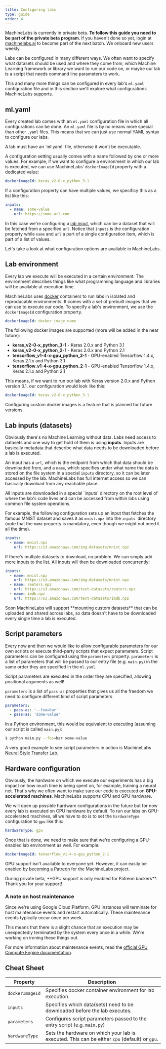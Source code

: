 ```yaml
---
title: Configuring labs
type: guide
order: 4
---
```


<p class="tip">MachineLabs is currently in private beta. <strong>To follow this guide you need to be part of the private beta program</strong>. If you haven't done so yet, login at <a href="https://machinelabs.ai/editor" title="MachineLabs Editor">machinelabs.ai</a> to become part of the next batch. We onboard new users weekly.</p>

Labs can be configured in many different ways. We often want to specify what datasets should be used and where they come from, which Machine Learning framework or library we want to run our code on, or maybe our lab is a script that needs command line parameters to work.

This and many more things can be configured in every lab's `ml.yaml` configuration file and in this section we'll explore what configurations MachineLabs supports.

## ml.yaml

Every created lab comes with an `ml.yaml` configuration file in which all configurations can be done. An `ml.yaml` file is by no means more special than other `.yaml` files. This means that we can just use normal YAML syntax to configure our labs.

<p class="tip">A lab must have an `ml.yaml` file, otherwise it won't be executable.</p>

A configuration setting usually comes with a name followed by one or more values. For example, if we want to configure a environment in which our lab is executed, we can use MachineLabs' `dockerImageId` property with a dedicated value:

```yaml
dockerImageId: keras_v2-0-x_python_3-1
```

If a configuration property can have multiple values, we specificy this as a list like this:

```yaml
inputs:
  - name: some-value
    url: https://some-url.com
```

In this case we're configuring a [lab input](#lab-inputs), which can be a dataset that will be fetched from a specified `url`. Notice that `inputs` is the configuration property while `name` and `url` a part of a single configuration item, which is part of a list of values.

Let's take a look at what configuration options are available in MachineLabs.

## Lab environment

Every lab we execute will be executed in a certain environment. The environment describes things like what programming language and libraries will be available at execution time.

MachineLabs uses [docker](https://docker.com) containers to run labs in isolated and reproducable environments. It comes with a set of prebuilt images that we can use to execute our code. To specify a lab's environment, we use the `dockerImageId` configuration property.

```yaml
dockerImageId: docker_image_name
```

The following docker images are supported (more will be added in the near future):

- **keras_v2-0-x_python_3-1** - Keras 2.0.x and Python 3.1
- **keras_v2-0-x_python_2-1** - Keras 2.0.x and Python 2.1
- **tensorflow_v1-4-x-gpu_python_3-1** - GPU-enabled Tensorflow 1.4.x, Keras 2.1.x and Python 3.1
- **tensorflow_v1-4-x-gpu_python_2-1** - GPU-enabled Tensorflow 1.4.x, Keras 2.1.x and Python 2.1

This means, if we want to run our lab with Keras version 2.0.x and Python version 3.1, our configuration would look like this:

```yaml
dockerImageId: keras_v2-0-x_python_3-1
```

Configuring custom docker images is a feature that is planned for future versions.

## Lab inputs (datasets)

Obviously there's no Machine Learning without data. Labs need access to datasets and one way to get hold of them is using **inputs**. Inputs are basically metadata that describe what data needs to be downloaded before a lab is executed.

An input has a `url`, which is the endpoint from which that data should be downloaded from, and a `name`, which specifies under what name the data is stored on the file system in a special `inputs` directory, so it can be later accessed by the lab. MachineLabs has full internet access so we can basically download from any reachable place.

<p class="tip">All inputs are downloaded in a special `inputs` directory on the root level of where the lab's code lives and can be accessed from within labs using common file system operations.</p>

For example, the following configuration sets up an input that fetches the famous MNIST dataset and saves it as `mnist.npz` into the `inputs `directory (note that the `name` property is mandatory, even though we might not need it all the time).

```yaml
inputs:
  - name: mnist.npz
    url: https://s3.amazonaws.com/img-datasets/mnist.npz
```

If there's multiple datasets to download, no problem. We can simply add more inputs to the list. All inputs will then be downloaded concurrently:

```yaml
inputs:
  - name: mnist.npz
    url: https://s3.amazonaws.com/img-datasets/mnist.npz
  - name: reuters.npz
    url: https://s3.amazonaws.com/text-datasets/reuters.npz
  - name: imdb.npz
    url: https://s3.amazonaws.com/text-datasets/imdb.npz
```

<p class="tip">Soon MachineLabs will support **mounting custom datasets** that can be uploaded and shared across labs, so data doesn't have to be downloaded every single time a lab is executed.</p>

## Script parameters

Every now and then we would like to allow configurable parameters for our own scripts or execute third-party scripts that expect parameters. Script parameters can be configured using the `parameters` property. `parameters` is a list of parameters that will be passed to our entry file (e.g. `main.py`) in the same order they are specified in the `ml.yaml`.

<p class="tip">Script parameters are executed in the order they are specified, allowing positional arguments as well!</p>

`parameters` is a list of `pass-as` properties that gives us all the freedom we need to configure different kind of script parameters.

```yaml
parameters:
  - pass-as: '--foo=bar'
  - pass-as: 'some-value'
```

In a Python environment, this would be equivalent to executing (assuming our script is called `main.py`):

```sh
$ python main.py --foo=bar some-value 
```

A very good example to see script parameters in action is MachineLabs [Neural Style Transfer Lab](https://machinelabs.ai/editor/rJQrQ5wjZ/1506415557004-HkTTQ5Dob?file=ml.yaml&tab=editor). 

## Hardware configuration

Obviously, the hardware on which we execute our experiments has a big impact on how much time is being spent on, for example, training a neural net. That's why we often want to make sure our code is executed on **GPU-accelerated machines**. MachineLabs supports CPU and GPU hardware.

We will open up possible hardware configurations in the future but for now every lab is executed on CPU hardware by default. To run our labs on GPU-accelerated machines, all we have to do is to set the `hardwareType` configuration to `gpu` like this:

```yaml
hardwareType: gpu
```
Once that is done, we need to make sure that we're configuring a GPU-enabled lab environment as well. For example:

```yaml
dockerImageId: tensorflow_v1-4-x-gpu_python_2-1
```

GPU support isn't available to everyone yet. However, it can easily be enabled by [becoming a Patreon](https://www.patreon.com/machinelabs) for the MachineLabs project.

<p class="tip">During private beta, **GPU support is only enabled for Patreon backers**. Thank you for your support!</p>

### A note on host maintenance

Since we're using Google Cloud Platform, GPU instances will terminate for host maintenance events and restart automatically. These maintenance events typically occur once per week.

This means that there is a slight chance that an execution may be unexpectedly terminated by the system every once in a while. We're working on ironing these things out.

For more information about maintenance events, read the [official GPU Compute Engine documentation](https://cloud.google.com/compute/docs/gpus/).

## Cheat Sheet

| Property        | Description |
| ------------- |-------------|
| `dockerImageId`      | Specifies docker container environment for lab execution. |
| `inputs`      | Specifies which data(sets) need to be downloaded before the lab executes.|
| `parameters` | Configures script parameters passed to the entry script (e.g. `main.py`)     |
| `hardwareType` | Sets the hardware on which your lab is executed. This can be either `cpu` (default) or `gpu`. |

